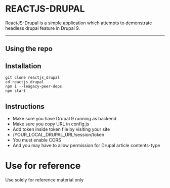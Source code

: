 # REACTJS-DRUPAL

ReactJS-Drupal is a simple application which attempts to demonstrate headless drupal feature in Drupal 9.

---

## Using the repo

## Installation

```shell
git clone reactjs_drupal
cd reactjs_drupal
npm i --leagacy-peer-deps
npm start
```

## Instructions

- Make sure you have Drupal 9 running as backend
- Make sure you copy URL in config.js
- Add token inside token file by visiting your site
- /YOUR_LOCAL_DRUPAL_URL/session/token
- You must enable CORS
- And you may have to allow permission for Drupal article contents-type

# Use for reference

Use solely for reference material only
